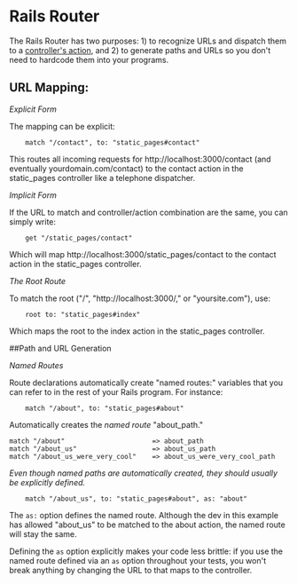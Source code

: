 # Rails Router

The Rails Router has two purposes: 1) to recognize URLs and dispatch them to a [controller's action](google.com), and 2) to generate paths and URLs so you don't need to hardcode them into your programs. 

## URL Mapping:

_Explicit Form_

The mapping can be explicit:

		match "/contact", to: "static_pages#contact"
		
This routes all incoming requests for http://localhost:3000/contact (and eventually yourdomain.com/contact) to the contact action in the static_pages controller like a telephone dispatcher. 

_Implicit Form_

If the URL to match and controller/action combination are the same, you can simply write:

		get "/static_pages/contact"
		
Which will map http://localhost:3000/static_pages/contact to the contact action in the static_pages controller. 

_The Root Route_

To match the root ("/", "http://localhost:3000/," or "yoursite.com"), use:

		root to: "static_pages#index"
		
Which maps the root to the index action in the static_pages controller.

##Path and URL Generation

_Named Routes_

Route declarations automatically create "named routes:" variables that you can refer to in the rest of your Rails program. For instance:

		match "/about", to: "static_pages#about"
		
Automatically creates the _named route_ "about_path."

	match "/about" 						=> about_path
	match "/about_us" 					=> about_us_path
	match "/about_us_were_very_cool" 	=> about_us_were_very_cool_path

_Even though named paths are automatically created, they should usually be explicitly defined._

		match "/about_us", to: "static_pages#about", as: "about"
		
The `as:` option defines the named route. Although the dev in this example has allowed "about_us" to be matched to the about action, the named route will stay the same.

Defining the `as` option explicitly makes your code less brittle: if you use the named route defined via an `as` option throughout your tests, you won't break anything by changing the URL to that maps to the controller. 
